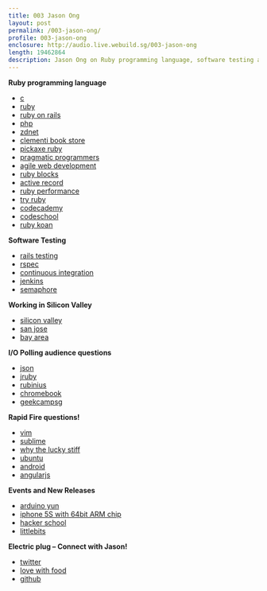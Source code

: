```yaml
---
title: 003 Jason Ong
layout: post
permalink: /003-jason-ong/
profile: 003-jason-ong
enclosure: http://audio.live.webuild.sg/003-jason-ong
length: 19462864
description: Jason Ong on Ruby programming language, software testing and working in Silicon Valley
---
```


**Ruby programming language**

*   [c][1]
*   [ruby][2]
*   [ruby on rails][3]
*   [php][4]
*   [zdnet][5]
*   [clementi book store][6]
*   [pickaxe ruby][7]
*   [pragmatic programmers][8]
*   [agile web development][9]
*   [ruby blocks][10]
*   [active record][11]
*   [ruby performance][12]
*   [try ruby][13]
*   [codecademy][14]
*   [codeschool][15]
*   [ruby koan][16]

**Software Testing**

*   [rails testing][17]
*   [rspec][18]
*   [continuous integration][19]
*   [jenkins][20]
*   [semaphore][21]

**Working in Silicon Valley**

*   [silicon valley][22]
*   [san jose][23]
*   [bay area][24]

**I/O Polling audience questions**

*   [json][25]
*   [jruby][26]
*   [rubinius][27]
*   [chromebook][28]
*   [geekcampsg][29]

**Rapid Fire questions!**

*   [vim][30]
*   [sublime][31]
*   [why the lucky stiff][32]
*   [ubuntu][33]
*   [android][34]
*   [angularjs][35]

**Events and New Releases**

*   [arduino yun][36]
*   [iphone 5S with 64bit ARM chip][37]
*   [hacker school][38]
*   [littlebits][39]

**Electric plug &#8211; Connect with Jason!**

*   [twitter][40]
*   [love with food][41]
*   [github][42]

 [1]: http://www.cprogramming.com/
 [2]: https://www.ruby-lang.org/en/
 [3]: http://rubyonrails.org/
 [4]: http://php.net/
 [5]: http://www.zdnet.com/
 [6]: http://shopping.insing.com/business/clementi-book-store/clementi-west-coast/id-518d0000
 [7]: http://pragprog.com/book/ruby/programming-ruby
 [8]: http://pragprog.com/
 [9]: http://pragprog.com/book/rails4/agile-web-development-with-rails-4
 [10]: http://www.ruby-doc.org/docs/ProgrammingRuby/html/tut_containers.html
 [11]: http://guides.rubyonrails.org/active_record_querying.html
 [12]: http://stackoverflow.com/questions/2529852/why-do-people-say-that-ruby-is-slow
 [13]: http://tryruby.org/levels/1/challenges/0
 [14]: http://www.codecademy.com/
 [15]: http://www.codeschool.com/
 [16]: http://rubykoans.com/
 [17]: http://guides.rubyonrails.org/testing.html
 [18]: http://rspec.info/
 [19]: http://martinfowler.com/articles/continuousIntegration.html
 [20]: http://jenkins-ci.org/
 [21]: https://semaphoreapp.com
 [22]: http://www.paulgraham.com/siliconvalley.html
 [23]: http://en.wikipedia.org/wiki/San_Jose,_California
 [24]: http://en.wikipedia.org/wiki/San_Francisco_Bay_Area
 [25]: http://www.json.org/
 [26]: http://jruby.org/
 [27]: http://rubini.us/
 [28]: http://www.google.com/intl/en/chrome/devices/
 [29]: http://geekcamp.sg/
 [30]: http://www.vim.org/
 [31]: http://www.sublimetext.com/
 [32]: http://en.wikipedia.org/wiki/Why_the_lucky_stiff
 [33]: http://www.ubuntu.com/
 [34]: http://www.android.com/
 [35]: http://angularjs.org/
 [36]: http://arduino.cc/en/Main/ArduinoBoardYun?from=Main.ArduinoYUN
 [37]: http://news.cnet.com/8301-13579_3-57602274-37/iphone-5s-a7-chip-is-first-64-bit-processor-for-smartphones/
 [38]: http://school.nushackers.org/
 [39]: http://littlebitssingapore.eventbrite.sg/
 [40]: https://twitter.com/jasonong
 [41]: https://lovewithfood.com/
 [42]: https://github.com/jasonong/jasonong
